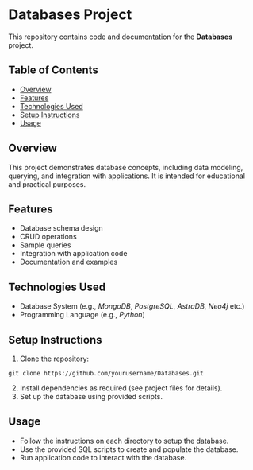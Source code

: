 # Databases Project

This repository contains code and documentation for the **Databases** project.

## Table of Contents

- [Overview](#overview)
- [Features](#features)
- [Technologies Used](#technologies-used)
- [Setup Instructions](#setup-instructions)
- [Usage](#usage)

## Overview

This project demonstrates database concepts, including data modeling, querying, and integration with applications. It is intended for educational and practical purposes.

## Features

- Database schema design
- CRUD operations
- Sample queries
- Integration with application code
- Documentation and examples

## Technologies Used

- Database System (e.g., *MongoDB*, *PostgreSQL*, *AstraDB*, *Neo4j* etc.)
- Programming Language (e.g., *Python*)

## Setup Instructions

1. Clone the repository:
  ```
  git clone https://github.com/yourusername/Databases.git
  ```
2. Install dependencies as required (see project files for details).
3. Set up the database using provided scripts.

## Usage

- Follow the instructions on each directory to setup the database.
- Use the provided SQL scripts to create and populate the database.
- Run application code to interact with the database.